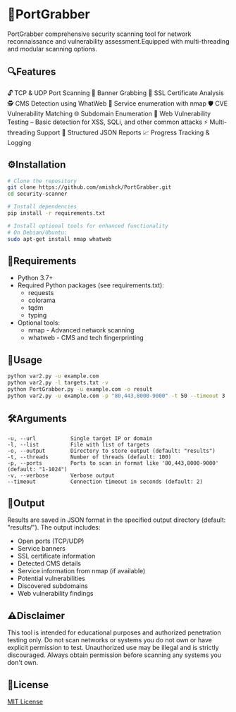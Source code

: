 # 🚀PortGrabber

PortGrabber comprehensive security scanning tool for network reconnaissance and vulnerability assessment.Equipped with multi-threading and modular scanning options.

## 🔍Features

🔓 TCP & UDP Port Scanning
🎯 Banner Grabbing
🔐 SSL Certificate Analysis
🕵️ CMS Detection using WhatWeb
📡 Service enumeration with nmap
🛡️ CVE Vulnerability Matching
🌐 Subdomain Enumeration
🧪 Web Vulnerability Testing – Basic detection for XSS, SQLi, and other common attacks
⚡ Multi-threading Support
📄 Structured JSON Reports
📈 Progress Tracking & Logging

## ⚙️Installation

```bash
# Clone the repository
git clone https://github.com/amishck/PortGrabber.git
cd security-scanner

# Install dependencies
pip install -r requirements.txt

# Install optional tools for enhanced functionality
# On Debian/Ubuntu:
sudo apt-get install nmap whatweb
```

## 🧾Requirements

- Python 3.7+
- Required Python packages (see requirements.txt):
  - requests
  - colorama
  - tqdm
  - typing
- Optional tools:
  - nmap - Advanced network scanning
  - whatweb - CMS and tech fingerprinting

## 🚦Usage

```bash
python var2.py -u example.com
python var2.py -l targets.txt -v
python PortGrabber.py -u example.com -o result
python var2.py -u example.com -p "80,443,8000-9000" -t 50 --timeout 3
```

## 🛠️Arguments

```
-u, --url           Single target IP or domain
-l, --list          File with list of targets
-o, --output        Directory to store output (default: "results")
-t, --threads       Number of threads (default: 100)
-p, --ports         Ports to scan in format like '80,443,8000-9000' (default: "1-1024")
-v, --verbose       Verbose output
--timeout           Connection timeout in seconds (default: 2)
```

## 📁Output

Results are saved in JSON format in the specified output directory (default: "results/"). The output includes:

- Open ports (TCP/UDP)
- Service banners
- SSL certificate information
- Detected CMS details
- Service information from nmap (if available)
- Potential vulnerabilities
- Discovered subdomains
- Web vulnerability findings

## ⚠️Disclaimer

This tool is intended for educational purposes and authorized penetration testing only. Do not scan networks or systems you do not own or have explicit permission to test. Unauthorized use may be illegal and is strictly discouraged. Always obtain permission before scanning any systems you don't own.

## 📜License

[MIT License](LICENSE)
